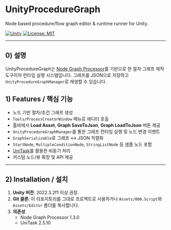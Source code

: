 # UnityProcedureGraph

Node based procedure/flow graph editor & runtime runner for Unity.

[![Unity](https://img.shields.io/badge/Unity-2022.3%2B-black?logo=unity)](https://unity.com)
[![License: MIT](https://img.shields.io/badge/License-MIT-green.svg)](LICENSE)

---

## 0) 설명
UnityProcedureGraph는 [Node Graph Processor](https://github.com/alelievr/NodeGraphProcessor)를 기반으로 한 절차 그래프 제작 도구이자 런타임 실행 시스템입니다. 그래프를 JSON으로 저장하고 `UnityProcedureGraphManager`로 재생할 수 있습니다.

## 1) Features / 핵심 기능
- 노드 기반 절차/조건 그래프 생성
- `Tools/ProcessCreatorWindow` 메뉴로 에디터 호출
- 툴바에서 **Load Asset**, **Graph SaveToJson**, **Graph LoadToJson** 버튼 제공
- `UnityProcedureGraphManager`를 통한 그래프 런타임 실행 및 노드 변경 이벤트
- `GraphSerializable`로 그래프 ↔ JSON 직렬화
- `StartNode`, `MultipleConditionNode`, `StringListNode` 등 샘플 노드 포함
- [UniTask](https://github.com/Cysharp/UniTask)를 활용한 비동기 처리
- 커스텀 노드/뷰 확장 및 API 제공
---

## 2) Installation / 설치
1. **Unity 버전**: 2022.3.2f1 이상 권장.
2. **Git 클론**: 이 리포지토리를 그대로 프로젝트로 사용하거나 `Assets/000.Script`와 `Assets/Editor` 폴더를 복사합니다.
3. **의존성**
   - Node Graph Processor 1.3.0
   - UniTask 2.5.10
